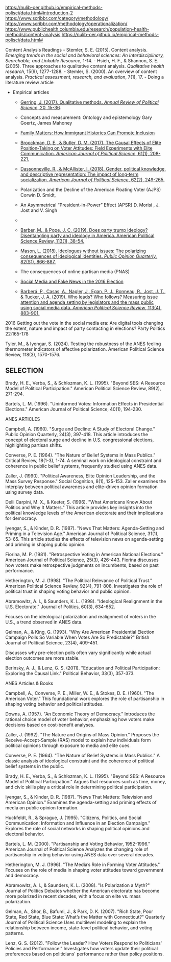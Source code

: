 https://nulib-oer.github.io/empirical-methods-polisci/data.html#introduction-2
https://www.scribbr.com/category/methodology/
https://www.scribbr.com/methodology/operationalization/
https://www.publichealth.columbia.edu/research/population-health-methods/content-analysis
https://nulib-oer.github.io/empirical-methods-polisci/data.html#

Content Analysis Readings
    - Stemler, S. E. (2015). Content analysis. *Emerging trends in the social and behavioral sciences: An Interdisciplinary, Searchable, and Linkable Resource*, 1-14.
    - Hsieh, H. F., & Shannon, S. E. (2005). Three approaches to qualitative content analysis. *Qualitative health research*, 15(9), 1277-1288.
    - Stemler, S. (2000). An overview of content analysis. *Practical assessment, research, and evaluation*, 7(1), 17.
    - Doing a literature review article

- Empirical articles
    - [Gerring, J. (2017). Qualitative methods. *Annual Review of Political Science*, 20, 15-36](https://www.annualreviews.org/doi/pdf/10.1146/annurev-polisci-092415-024158).
    - Concepts and measurement: Ontology and epistemology Gary Goertz, James Mahoney
    - [Family Matters: How Immigrant Histories Can Promote Inclusion](https://www.cambridge.org/core/services/aop-cambridge-core/content/view/871DB7A02565D65FB0584FE89D7EF35D/S0003055420001057a.pdf/family-matters-how-immigrant-histories-can-promote-inclusion.pdf)
    - [Broockman, D. E., & Butler, D. M. (2017). The Causal Effects of Elite Position‐Taking on Voter Attitudes: Field Experiments with Elite Communication. *American Journal of Political Science*, 61(1), 208-221.](https://onlinelibrary.wiley.com/doi/10.1111/ajps.12243)
    - [Dassonneville, R., & McAllister, I. (2018). Gender, political knowledge, and descriptive representation: The impact of long‐term socialization. *American Journal of Political Science*, 62(2), 249-265.](https://onlinelibrary.wiley.com/doi/full/10.1111/ajps.12353?casa_token=tlAw257HPaYAAAAA%3AS1xclhUDJ-Fp7qYb9qCVW_WRBb8lMltfTKpC8UTPSosAovXYGDF2HE75gmHNUFjF528w2K-l7pX0WVk)
    - Polarization and the Decline of the American Floating Voter (AJPS) Corwin D. Smidt,

    - An Asymmetrical “President-in-Power” Effect (APSR) D. Morisi , J. Jost and V. Singh
    -
    - [Barber, M., & Pope, J. C. (2019). Does party trump ideology? Disentangling party and ideology in America. American Political Science Review, 113(1), 38-54.](https://www.cambridge.org/core/journals/american-political-science-review/article/abs/does-party-trump-ideology-disentangling-party-and-ideology-in-america/B5BAD0AE947BD3CF18D51D399263C8D3)
    - [Mason, L. (2018). Ideologues without issues: The polarizing consequences of ideological identities. *Public Opinion Quarterly*, 82(S1), 866-887.](https://academic.oup.com/poq/article/82/S1/866/4951269?login=true)

    - The consequences of online partisan media (PNAS)

    - [Social Media and Fake News in the 2016 Election](https://proxy.sciencespobordeaux.fr:2939/stable/44235006?seq=1#metadata_info_tab_contents)

    - [Barberá, P., Casas, A., Nagler, J., Egan, P. J., Bonneau, R., Jost, J. T., & Tucker, J. A. (2019). Who leads? Who follows? Measuring issue attention and agenda setting by legislators and the mass public using social media data. *American Political Science Review*, 113(4), 883-901.](https://proxy.sciencespobordeaux.fr:2604/core/journals/american-political-science-review/article/who-leads-who-follows-measuring-issue-attention-and-agenda-setting-by-legislators-and-the-mass-public-using-social-media-data/D855849CE288A241529E9EC2E4FBD3A8)


2016 Getting out the vote in the social media era: Are digital tools changing the extent, nature and impact of party contacting in elections?	Party Politics 22:165-178


Tyler, M., & Iyengar, S. (2024). Testing the robustness of the ANES feeling thermometer indicators of affective polarization. American Political Science Review, 118(3), 1570-1576.

## SELECTION

Brady, H. E., Verba, S., & Schlozman, K. L. (1995). "Beyond SES: A Resource Model of Political Participation." American Political Science Review, 89(2), 271-294.

Bartels, L. M. (1996). "Uninformed Votes: Information Effects in Presidential Elections." American Journal of Political Science, 40(1), 194-230.


ANES ARTICLES

Campbell, A. (1960). "Surge and Decline: A Study of Electoral Change." Public Opinion Quarterly, 24(3), 397-418.
    This article introduces the concept of electoral surge and decline in U.S. congressional elections, highlighting partisan shifts.

Converse, P. E. (1964). "The Nature of Belief Systems in Mass Publics." Critical Review, 18(1-3), 1-74.
    A seminal work on ideological constraint and coherence in public belief systems, frequently studied using ANES data.

Zaller, J. (1990). "Political Awareness, Elite Opinion Leadership, and the Mass Survey Response." Social Cognition, 8(1), 125-153.
    Zaller examines the interplay between political awareness and elite-driven opinion formation using survey data.


Delli Carpini, M. X., & Keeter, S. (1996). "What Americans Know About Politics and Why It Matters." 
    This article provides key insights into the political knowledge levels of the American electorate and their implications for democracy.


Iyengar, S., & Kinder, D. R. (1987). "News That Matters: Agenda-Setting and Priming in a Television Age." American Journal of Political Science, 31(1), 53-65.
    This article studies the effects of television news on agenda-setting and priming in shaping public opinion.

Fiorina, M. P. (1981). "Retrospective Voting in American National Elections." American Journal of Political Science, 25(3), 426-443.
    Fiorina discusses how voters make retrospective judgments on incumbents, based on past performance.

Hetherington, M. J. (1998). "The Political Relevance of Political Trust." American Political Science Review, 92(4), 791-808.
    Investigates the role of political trust in shaping voting behavior and public opinion.

Abramowitz, A. I., & Saunders, K. L. (1998). "Ideological Realignment in the U.S. Electorate." Journal of Politics, 60(3), 634-652.

Focuses on the ideological polarization and realignment of voters in the U.S., a trend observed in ANES data.

Gelman, A., & King, G. (1993). "Why Are American Presidential Election Campaign Polls So Variable When Votes Are So Predictable?" British Journal of Political Science, 23(4), 409-451.

Discusses why pre-election polls often vary significantly while actual election outcomes are more stable.

Berinsky, A. J., & Lenz, G. S. (2011). "Education and Political Participation: Exploring the Causal Link." Political Behavior, 33(3), 357-373.


ANES Articles & Books

Campbell, A., Converse, P. E., Miller, W. E., & Stokes, D. E. (1960). "The American Voter."
        This foundational work explores the role of partisanship in shaping voting behavior and political attitudes.

Downs, A. (1957). "An Economic Theory of Democracy."
        Introduces the rational choice model of voter behavior, emphasizing how voters make decisions based on cost-benefit analyses.

Zaller, J. (1992). "The Nature and Origins of Mass Opinion."
        Proposes the Receive-Accept-Sample (RAS) model to explain how individuals form political opinions through exposure to media and elite cues.

Converse, P. E. (1964). "The Nature of Belief Systems in Mass Publics."
        A classic analysis of ideological constraint and the coherence of political belief systems in the public.

Brady, H. E., Verba, S., & Schlozman, K. L. (1995). "Beyond SES: A Resource Model of Political Participation."
        Argues that resources such as time, money, and civic skills play a critical role in determining political participation.

Iyengar, S., & Kinder, D. R. (1987). "News That Matters: Television and American Opinion."
        Examines the agenda-setting and priming effects of media on public opinion formation.

Huckfeldt, R., & Sprague, J. (1995). "Citizens, Politics, and Social Communication: Information and Influence in an Election Campaign."
        Explores the role of social networks in shaping political opinions and electoral behavior.

Bartels, L. M. (2000). "Partisanship and Voting Behavior, 1952-1996." American Journal of Political Science
        Analyzes the changing role of partisanship in voting behavior using ANES data over several decades.

Hetherington, M. J. (1996). "The Media’s Role in Forming Voter Attitudes."
        Focuses on the role of media in shaping voter attitudes toward government and democracy.

Abramowitz, A. I., & Saunders, K. L. (2008). "Is Polarization a Myth?" Journal of Politics
    Debates whether the American electorate has become more polarized in recent decades, with a focus on elite vs. mass polarization.

Gelman, A., Shor, B., Bafumi, J., & Park, D. K. (2007). "Rich State, Poor State, Red State, Blue State: What’s the Matter with Connecticut?" Quarterly Journal of Political Science
    Uses multilevel modeling to explain the relationship between income, state-level political behavior, and voting patterns.

Lenz, G. S. (2012). "Follow the Leader? How Voters Respond to Politicians' Policies and Performance."
    Investigates how voters update their political preferences based on politicians' performance rather than policy positions.

